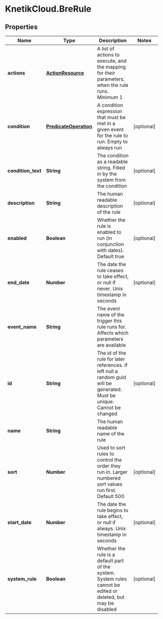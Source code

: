 # KnetikCloud.BreRule

## Properties
Name | Type | Description | Notes
------------ | ------------- | ------------- | -------------
**actions** | [**ActionResource**](ActionResource.md) | A list of actions to execute, and the mapping for their parameters, when the rule runs. Minimum 1 | 
**condition** | [**PredicateOperation**](PredicateOperation.md) | A condition expression that must be met in a given event for the rule to run. Empty to always run | [optional] 
**condition_text** | **String** | The condition as a readable string. Filled in by the system from the condition | [optional] 
**description** | **String** | The human readable description of the rule | [optional] 
**enabled** | **Boolean** | Whether the rule is enabled to run (in conjunction with dates). Default true | [optional] 
**end_date** | **Number** | The date the rule ceases to take effect, or null if never. Unix timestamp in seconds | [optional] 
**event_name** | **String** | The event name of the trigger this rule runs for. Affects which parameters are available | 
**id** | **String** | The id of the rule for later references. If left null a random guid will be generated. Must be unique. Cannot be changed | [optional] 
**name** | **String** | The human readable name of the rule | 
**sort** | **Number** | Used to sort rules to control the order they run in. Larger numbered sort values run first.  Default 500 | [optional] 
**start_date** | **Number** | The date the rule begins to take effect, or null if always. Unix timestamp in seconds | [optional] 
**system_rule** | **Boolean** | Whether the rule is a default part of the system. System rules cannot be edited or deleted, but may be disabled | [optional] 


